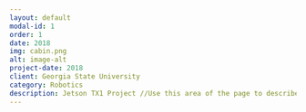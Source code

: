 ```yaml
---
layout: default
modal-id: 1
order: 1
date: 2018
img: cabin.png
alt: image-alt
project-date: 2018
client: Georgia State University
category: Robotics
description: Jetson TX1 Project //Use this area of the page to describe your project. Lorem ipsum dolor sit amet, consectetur adipisicing elit. Mollitia neque assumenda ipsam nihil, molestias magnam, recusandae quos quis inventore quisquam velit asperiores, vitae? Reprehenderit soluta, eos quod consequuntur itaque. Nam.
---
```

